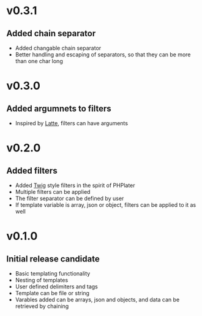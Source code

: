 # v0.3.1
## Added chain separator
- Added changable chain separator
- Better handling and escaping of separators, so that they can be more than one char long
# v0.3.0
## Added argumnets to filters
- Inspired by [Latte](https://github.com/nette/latte), filters can have arguments
# v0.2.0
## Added filters
- Added [Twig](https://github.com/twigphp/Twig) style filters in the spirit of PHPlater
- Multiple filters can be applied
- The filter separator can be defined by user
- If template variable is array, json or object, filters can be applied to it as well
# v0.1.0
## Initial release candidate
- Basic templating functionality
- Nesting of templates
- User defined delimiters and tags
- Template can be file or string
- Varables added can be arrays, json and objects, and data can be retrieved by chaining